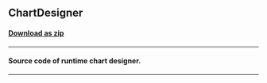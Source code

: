 ## ChartDesigner
#### [Download as zip](https://grapecity.github.io/DownGit/#/home?url=https://github.com/GrapeCity/ComponentOne-WinForms-Samples/tree/master/NetFramework\FlexChart\CS\ChartDesigner\C1.Win.Chart.Designer)
____
#### Source code of runtime chart designer.
____
